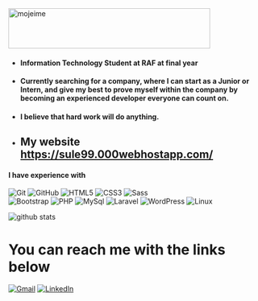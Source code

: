 <img src="https://img.shields.io/badge/%20I'm-Filip%20Zivanovic-yellowgreen" alt="mojeime" width="400px" height="80px">

- #### Information Technology Student at RAF at final year
- #### Currently searching for a company, where I can start as a Junior or Intern, and give my best to prove myself within the company by becoming an experienced developer everyone can count on.
- #### I believe that hard work will do anything.
- ## My website https://sule99.000webhostapp.com/


#### I have experience with

![Git](https://img.shields.io/badge/-Git-222222?style=for-the-badge&logo=git&logoColor=black&color=99c2ff)
![GitHub](https://img.shields.io/badge/-GitHub-222222?style=for-the-badge&logo=github&logoColor=black&color=99c2ff)
![HTML5](https://img.shields.io/badge/-HTML5-222222?style=for-the-badge&logo=HTML5&logoColor=black&color=99c2ff)
![CSS3](https://img.shields.io/badge/-CSS3-222222?style=for-the-badge&logo=CSS3&logoColor=black&color=99c2ff)
![Sass](https://img.shields.io/badge/-Sass-222222?style=for-the-badge&logo=Sass&logoColor=black&color=99c2ff) <br>
![Bootstrap](https://img.shields.io/badge/-Bootstrap-222222?style=for-the-badge&logo=Bootstrap&logoColor=black&color=99c2ff)
![PHP](https://img.shields.io/badge/-PHP-222222?style=for-the-badge&logo=PHP&logoColor=black&color=99c2ff)
![MySql](https://img.shields.io/badge/-MySql-222222?style=for-the-badge&logo=MySql&logoColor=black&color=99c2ff)
![Laravel](https://img.shields.io/badge/-Laravel-222222?style=for-the-badge&logo=Laravel&logoColor=black&color=99c2ff)
![WordPress](https://img.shields.io/badge/-WordPress-222222?style=for-the-badge&logo=WordPress&logoColor=black&color=99c2ff)
![Linux](https://img.shields.io/badge/-Linux-222222?style=for-the-badge&logo=Linux&logoColor=black&color=99c2ff)

![github stats](https://github-readme-stats.vercel.app/api?username=F-zivanovic&show_icons=true)


# You can reach me with the links below
[![Gmail](https://img.shields.io/badge/-GMAIL-D14836?style=for-the-badge&logo=gmail&logoColor=white)](mailto:infofilip.zivanovic1999@gmail.com)
[![LinkedIn](https://img.shields.io/badge/-LINKEDIN-0077B5?style=for-the-badge&logo=linkedin&logoColor=white)](https://www.linkedin.com/in/filip-zivanovic-a953521aa/)






